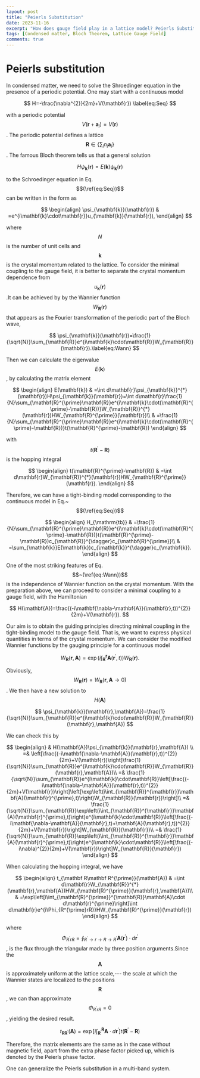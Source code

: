 ```yaml
---
layout: post
title: "Peierls Substitution"
date: 2023-11-16
excerpt: "How does gauge field play in a lattice model? Peierls Substitution!"
tags: [Condensed matter, Bloch Theorem, Lattice Gauge Field]
comments: true
---
```



# Peierls substitution


In condensed matter, we need to solve the Shroedinger equation in
the presence of a periodic potential. One may start with a continuous
model

$$
H=-\frac{\nabla^{2}}{2m}+V(\mathbf{r})
\label{eq:Seq}
$$

with a periodic potential $$V(\mathbf{r}+\mathbf{a}_{i})=V(\mathbf{r})$$.
The periodic potential defines a lattice $$\mathbf{R}\in\{\sum_{i}n_{i}\mathbf{a}_{i}\}$$.
The famous Bloch theorem tells us that a general solution 

$$
H\psi_{\mathbf{k}}(\mathbf{r})=E(\mathbf{k})\psi_{\mathbf{k}}(\mathbf{r})
$$

to the Schroedinger equation in Eq. $$(\ref{eq:Seq})$$ can be written
in the form as 

$$
\begin{align}
\psi_{\mathbf{k}}(\mathbf{r}) & =e^{i\mathbf{k}\cdot\mathbf{r}}u_{\mathbf{k}}(\mathbf{r}),
\end{align}
$$

where $$N$$ is the number of unit cells and $$\mathbf{k}$$ is the crystal
momentum related to the lattice. To consider the minimal coupling
to the gauge field, it is better to separate the crystal momentum
dependence from $$u_{\mathbf{k}}(\mathbf{r})$$.It can be achieved by
by the Wannier function $$W_{\mathbf{R}}(\mathbf{r})$$ that appears
as the Fourier transformation of the periodic part of the Bloch wave,

$$
\psi_{\mathbf{k}}(\mathbf{r})=\frac{1}{\sqrt{N}}\sum_{\mathbf{R}}e^{i\mathbf{k}\cdot\mathbf{R}}W_{\mathbf{R}}(\mathbf{r}).\label{eq:Wann}
$$

Then we can calculate the eigenvalue $$E(\mathbf{k})$$ , by calculating
the matrix element

$$
\begin{align}
E(\mathbf{k}) & =\int d\mathbf{r}\psi_{\mathbf{k}}^{*}(\mathbf{r})H\psi_{\mathbf{k}}(\mathbf{r})=\int d\mathbf{r}\frac{1}{N}\sum_{\mathbf{R}^{\prime}\mathbf{R}}e^{i\mathbf{k}\cdot(\mathbf{R}^{\prime}-\mathbf{R})}W_{\mathbf{R}}^{*}(\mathbf{r})HW_{\mathbf{R}^{\prime}}(\mathbf{r})\\
 & =\frac{1}{N}\sum_{\mathbf{R}^{\prime}\mathbf{R}}e^{i\mathbf{k}\cdot(\mathbf{R}^{\prime}-\mathbf{R})}t(\mathbf{R}^{\prime}-\mathbf{R})
\end{align}
$$

with $$t(\mathbf{R}^{\prime}-\mathbf{R})$$ is the hopping integral

$$
\begin{align}
t(\mathbf{R}^{\prime}-\mathbf{R}) & =\int d\mathbf{r}W_{\mathbf{R}}^{*}(\mathbf{r})HW_{\mathbf{R}^{\prime}}(\mathbf{r}).
\end{align}
$$

Therefore, we can have a tight-binding model corresponding to the
continuous model in Eq.~$$(\ref{eq:Seq})$$

$$
\begin{align}
H_{\mathrm{tb}} & =\frac{1}{N}\sum_{\mathbf{R}^{\prime}\mathbf{R}}e^{i\mathbf{k}\cdot(\mathbf{R}^{\prime}-\mathbf{R})}t(\mathbf{R}^{\prime}-\mathbf{R})c_{\mathbf{R}}^{\dagger}c_{\mathbf{R}^{\prime}}\\
 & =\sum_{\mathbf{k}}E(\mathbf{k})c_{\mathbf{k}}^{\dagger}c_{\mathbf{k}}.
\end{align}
$$

One of the most striking features of Eq.$$~(\ref{eq:Wann})$$ is the independence
of Wannier function on the crystal momentum. With the preparation
above, we can proceed to consider a minimal coupling to a gauge field,
with the Hamiltonian

$$
H(\mathbf{A})=\frac{(-i\mathbf{\nabla-\mathbf{A}}(\mathbf{r},t))^{2}}{2m}+V(\mathbf{r}).
$$

Our aim is to obtain the guiding principles directing minimal coupling
in the tight-binding model to the gauge field. That is, we want to
express physical quantities in terms of the crystal momentum. We can
consider the modified Wannier functions by the gauging principle for
a continuous model

$$
W_{\mathbf{R}}(\mathbf{r},\mathbf{A})=\exp\left(i\int_{\mathbf{R}}^{\mathbf{r}}\mathbf{A}(\mathbf{r}^{\prime},t)\right)W_{\mathbf{R}}(\mathbf{r}).
$$

Obviously, $$W_{\mathbf{R}}(\mathbf{r})=W_{\mathbf{R}}(\mathbf{r},\mathbf{A}\rightarrow0)$$.
We then have a new solution to $$H(\mathbf{A})$$

$$
\psi_{\mathbf{k}}(\mathbf{r},\mathbf{A})=\frac{1}{\sqrt{N}}\sum_{\mathbf{R}}e^{i\mathbf{k}\cdot\mathbf{R}}W_{\mathbf{R}}(\mathbf{r},\mathbf{A})
$$

We can check this by

$$
\begin{align}
& H(\mathbf{A})\psi_{\mathbf{k}}(\mathbf{r},\mathbf{A})  \\
=& \left[\frac{(-i\mathbf{\nabla-\mathbf{A}}(\mathbf{r},t))^{2}}{2m}+V(\mathbf{r})\right]\frac{1}{\sqrt{N}}\sum_{\mathbf{R}}e^{i\mathbf{k}\cdot\mathbf{R}}W_{\mathbf{R}}(\mathbf{r},\mathbf{A})\\
 =& \frac{1}{\sqrt{N}}\sum_{\mathbf{R}}e^{i\mathbf{k}\cdot\mathbf{R}}\left[\frac{(-i\mathbf{\nabla-\mathbf{A}}(\mathbf{r},t))^{2}}{2m}+V(\mathbf{r})\right]\left[\exp\left(i\int_{\mathbf{R}}^{\mathbf{r}}\mathbf{A}(\mathbf{r}^{\prime},t)\right)W_{\mathbf{R}}(\mathbf{r})\right]\\
 =& \frac{1}{\sqrt{N}}\sum_{\mathbf{R}}\exp\left(i\int_{\mathbf{R}}^{\mathbf{r}}\mathbf{A}(\mathbf{r}^{\prime},t)\right)e^{i\mathbf{k}\cdot\mathbf{R}}\left[\frac{(-i\mathbf{\nabla-\mathbf{A}}(\mathbf{r},t)+\mathbf{A}(\mathbf{r},t))^{2}}{2m}+V(\mathbf{r})\right]W_{\mathbf{R}}(\mathbf{r})\\
 =& \frac{1}{\sqrt{N}}\sum_{\mathbf{R}}\exp\left(i\int_{\mathbf{R}}^{\mathbf{r}}\mathbf{A}(\mathbf{r}^{\prime},t)\right)e^{i\mathbf{k}\cdot\mathbf{R}}\left[\frac{(-i\nabla)^{2}}{2m}+V(\mathbf{r})\right]W_{\mathbf{R}}(\mathbf{r})
\end{align}
$$

When calculating the hopping integral, we have 

$$
\begin{align}
t_{\mathbf R\mathbf R^{\prime}}(\mathbf{A}) & =\int d\mathbf{r}W_{\mathbf{R}}^{*}(\mathbf{r},\mathbf{A})HW_{\mathbf{R}^{\prime}}(\mathbf{r},\mathbf{A})\\
 & =\exp\left[i\int_{\mathbf{R}^{\prime}}^{\mathbf{R}}\mathbf{A}\cdot d\mathbf{r}^{\prime}\right]\int d\mathbf{r}e^{i\Phi_{R^{\prime}rR}}HW_{\mathbf{R}^{\prime}}(\mathbf{r})
\end{align}
$$

where $$\Phi_{R^{\prime}rR}=\oint_{R^{\prime}\rightarrow r\rightarrow R\rightarrow R^{\prime}}\mathbf{A}(\mathbf{r}^{\prime})\cdot d\mathbf{r}^{\prime}$$, is
the flux through the triangular made by three position arguments.Since
the $$\mathbf{A}$$ is approximately uniform at the lattice scale,---
the scale at which the Wannier states are localized to the positions
$$\mathbf{R}$$, we can than approximate $$\Phi_{R^{\prime}rR}=0$$, yielding
the desired result.

$$
t_{\mathbf R\mathbf R^{\prime}}(\mathbf{A})=\exp\left[i\int_{\mathbf{R}^{\prime}}^{\mathbf{R}}\mathbf{A}\cdot d\mathbf{r}^{\prime}\right]t(\mathbf{R}^{\prime}-\mathbf{R})
$$

Therefore, the matrix elements are the same as in the case without
magnetic field, apart from the extra phase factor picked up, which
is denoted by the Peierls phase factor. 

One can generalize the Peierls substitution in a multi-band system.
